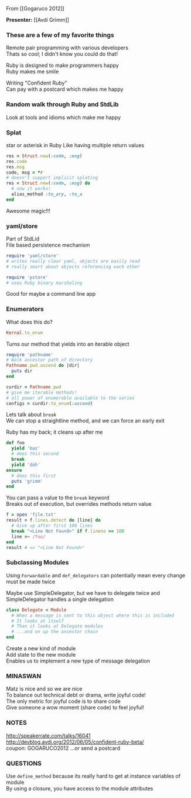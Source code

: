From [[Gogaruco 2012]]

**Presenter:** [[Avdi Grimm]]

### These are a few of my favorite things   
Remote pair programming with various developers   
Thats so cool; I didn't know you could do that!

Ruby is designed to make programmers happy   
Ruby makes me smile

Writing "Confident Ruby"   
Can pay with a postcard which makes me happy

### Random walk through Ruby and StdLib
Look at tools and idioms which make me happy

### Splat
star or asterisk in Ruby
Like having multiple return values

```ruby
res = Struct.new(:code, :msg)
res.code
res.msg
code, msg = *r
# doesn't support implicit splating
res = Struct.new(:code, :msg) do
  # now it works!
  alias_method :to_ary, :to_a
end
```

Awesome magic!!!

### yaml/store
Part of StdLid   
File based persistence mechanism
```ruby
require 'yaml/store'
# writes really clear yaml, objects are easily read
# really smart about objects referencing each other
```

```ruby
require 'pstore'
# uses Ruby binary marshaling 
```

Good for maybe a command line app

### Enumerators
What does this do?
```ruby
Kernal.to_enum
```
Turns our method that yields into an iterable object

```ruby
require 'pathname'
# Walk ancestor path of directory
Pathname.pwd.ascend do |dir|
  puts dir
end

curdir = Pathname.pwd
# give me iterable methods!
# all power of enumerable available to the series
configs = curdir.to_enum(:ascend)
```

Lets talk about `break`   
We can stop a straightline method, and we can force an early exit

Ruby has my back; it cleans up after me
```ruby
def foo
  yield 'baz'
  # does this second
  break
  yield 'doh'
ensure
  # does this first
  puts 'grimm'
end
```

You can pass a value to the `break` keyword   
Breaks out of execution, but overrides methods return value

```ruby
f = open 'file.txt'
result = f.lines.detect do |line| do
  # Give up after first 100 lines
  break "<Line Not Found>" if f.lineno >= 100
  line =~ /foo/
end
result # => "<Line Not Found>"
```

### Subclassing Modules
Using `Forwardable` and `def_delegators` can potentially mean every change must be made twice

Maybe use SimpleDelegator, but we have to delegate twice and SimpleDelegator handles a single delegation

```ruby
class Delegate < Module
  # When a message is sent to this object where this is included
  # It looks at itself
  # Than it looks at Delegate modules
  # ...and on up the ancestor chain
end
```

Create a new kind of module   
Add state to the new module   
Enables us to implement a new type of message delegation   

### MINASWAN
Matz is nice and so we are nice   
To balance out technical debt or drama, write joyful code!   
The only metric for joyful code is to share code   
Give someone a wow moment (share code) to feel joyful!   


### NOTES
http://speakerrate.com/talks/16041   
http://devblog.avdi.org/2012/06/05/confident-ruby-beta/   
coupon: GOGARUCO2012
...or send a postcard

### QUESTIONS

Use `define_method` because its really hard to get at instance variables of module   
By using a closure, you have access to the module attributes


























